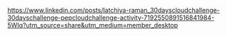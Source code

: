 https://www.linkedin.com/posts/latchiya-raman_30dayscloudchallenge-30dayschallenge-pepcloudchallenge-activity-7192550891516841984-5WIq?utm_source=share&utm_medium=member_desktop
